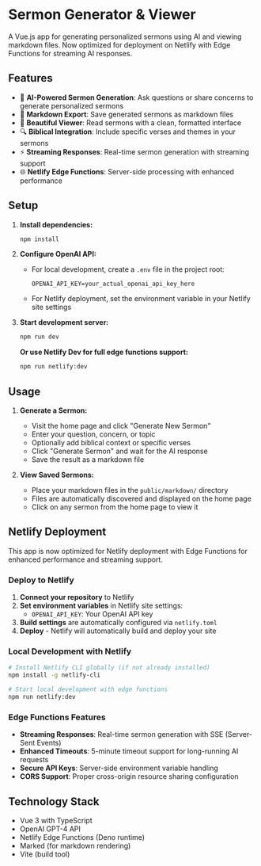 # Sermon Generator & Viewer

A Vue.js app for generating personalized sermons using AI and viewing markdown files. Now optimized for deployment on Netlify with Edge Functions for streaming AI responses.

## Features

- 🎯 **AI-Powered Sermon Generation**: Ask questions or share concerns to generate personalized sermons
- 📝 **Markdown Export**: Save generated sermons as markdown files
- 📖 **Beautiful Viewer**: Read sermons with a clean, formatted interface
- 🔍 **Biblical Integration**: Include specific verses and themes in your sermons
- ⚡ **Streaming Responses**: Real-time sermon generation with streaming support
- 🌐 **Netlify Edge Functions**: Server-side processing with enhanced performance

## Setup

1. **Install dependencies:**

   ```bash
   npm install
   ```

2. **Configure OpenAI API:**

   - For local development, create a `.env` file in the project root:
     ```
     OPENAI_API_KEY=your_actual_openai_api_key_here
     ```
   - For Netlify deployment, set the environment variable in your Netlify site settings

3. **Start development server:**

   ```bash
   npm run dev
   ```

   **Or use Netlify Dev for full edge functions support:**

   ```bash
   npm run netlify:dev
   ```

## Usage

1. **Generate a Sermon:**

   - Visit the home page and click "Generate New Sermon"
   - Enter your question, concern, or topic
   - Optionally add biblical context or specific verses
   - Click "Generate Sermon" and wait for the AI response
   - Save the result as a markdown file

2. **View Saved Sermons:**
   - Place your markdown files in the `public/markdown/` directory
   - Files are automatically discovered and displayed on the home page
   - Click on any sermon from the home page to view it

## Netlify Deployment

This app is now optimized for Netlify deployment with Edge Functions for enhanced performance and streaming support.

### Deploy to Netlify

1. **Connect your repository** to Netlify
2. **Set environment variables** in Netlify site settings:
   - `OPENAI_API_KEY`: Your OpenAI API key
3. **Build settings** are automatically configured via `netlify.toml`
4. **Deploy** - Netlify will automatically build and deploy your site

### Local Development with Netlify

```bash
# Install Netlify CLI globally (if not already installed)
npm install -g netlify-cli

# Start local development with edge functions
npm run netlify:dev
```

### Edge Functions Features

- **Streaming Responses**: Real-time sermon generation with SSE (Server-Sent Events)
- **Enhanced Timeouts**: 5-minute timeout support for long-running AI requests
- **Secure API Keys**: Server-side environment variable handling
- **CORS Support**: Proper cross-origin resource sharing configuration

## Technology Stack

- Vue 3 with TypeScript
- OpenAI GPT-4 API
- Netlify Edge Functions (Deno runtime)
- Marked (for markdown rendering)
- Vite (build tool)
